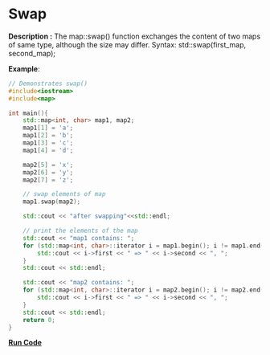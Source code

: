 # Swap

**Description :** The map::swap() function exchanges the content of two maps of same type, although the size may differ.
Syntax: std::swap(first_map, second_map);

**Example**:

```cpp
// Demonstrates swap()
#include<iostream>
#include<map>

int main(){
    std::map<int, char> map1, map2;
    map1[1] = 'a';
    map1[2] = 'b';
    map1[3] = 'c';
    map1[4] = 'd';

    map2[5] = 'x';
    map2[6] = 'y';
    map2[7] = 'z';

    // swap elements of map
    map1.swap(map2);

    std::cout << "after swapping"<<std::endl;

    // print the elements of the map
    std::cout << "map1 contains: ";
    for (std::map<int, char>::iterator i = map1.begin(); i != map1.end(); i++){
        std::cout << i->first << " => " << i->second << ", ";
    }
    std::cout << std::endl;

    std::cout << "map2 contains: ";
    for (std::map<int, char>::iterator i = map2.begin(); i != map2.end(); i++){
        std::cout << i->first << " => " << i->second << ", ";
    }
    std::cout << std::endl;
    return 0;
}
```
**[Run Code](https://rextester.com/HYD95166)**
